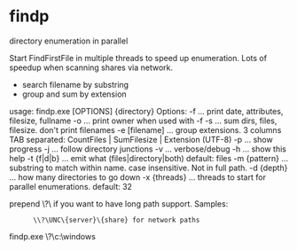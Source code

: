 # findp
directory enumeration in parallel

Start FindFirstFile in multiple threads to speed up enumeration.
Lots of speedup when scanning shares via network.

+ search filename by substring
+ group and sum by extension

usage: findp.exe [OPTIONS] {directory}
Options:
  -f              ... print date, attributes, filesize, fullname
  -o              ... print owner when used with -f
  -s              ... sum dirs, files, filesize. don't print filenames
  -e [filename]   ... group extensions. 3 columns TAB separated: CountFiles | SumFilesize | Extension (UTF-8)
  -p              ... show progress
  -j              ... follow directory junctions
  -v              ... verbose/debug
  -h              ... show this help
  -t {f|d|b}      ... emit what  (files|directory|both) default: files
  -m {pattern}    ... substring to match within name. case insensitive. Not in full path.
  -d {depth}      ... how many directories to go down
  -x {threads}    ... threads to start for parallel enumerations. default: 32

prepend   \\?\   if you want to have long path support.
Samples:

          \\?\UNC\{server}\{share} for network paths
findp.exe \\?\c:\windows
